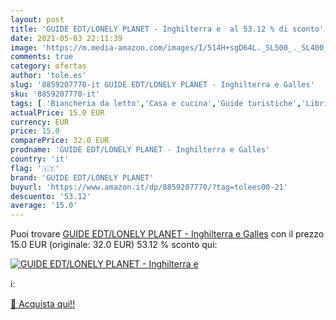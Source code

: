 ```yaml
---
layout: post
title: 'GUIDE EDT/LONELY PLANET - Inghilterra e  al 53.12 % di sconto'
date: 2021-05-03 22:11:39
image: 'https://m.media-amazon.com/images/I/514H+sgD64L._SL500_._SL400_.jpg'
comments: true
category: ofertas
author: 'tole.es'
slug: '8859207770-it GUIDE EDT/LONELY PLANET - Inghilterra e Galles'
sku: '8859207770-it'
tags: [ 'Biancheria da letto','Casa e cucina','Guide turistiche','Libri','Tempo libero','Tessili per la casa','Viaggi','guide edt/lonely planet', ]
actualPrice: 15.0 EUR
currency: EUR
price: 15.0
comparePrice: 32.0 EUR
prodname: 'GUIDE EDT/LONELY PLANET - Inghilterra e Galles'
country: 'it'
flag: '🇮🇹'
brand: 'GUIDE EDT/LONELY PLANET'
buyurl: 'https://www.amazon.it/dp/8859207770/?tag=tolees00-21'
descuento: '53.12'
average: '15.0'
---
```


Puoi trovare [GUIDE EDT/LONELY PLANET - Inghilterra e Galles](https://www.amazon.it/dp/8859207770/?tag=tolees00-21) con il prezzo 15.0 EUR (originale: 32.0 EUR) 53.12 % sconto qui:

[![GUIDE EDT/LONELY PLANET - Inghilterra e ](https://m.media-amazon.com/images/I/514H+sgD64L._SL500_._SL400_.jpg)](https://www.amazon.it/dp/8859207770/?tag=tolees00-21)

ℹ️:


[🛒 Acquista qui!!](https://www.amazon.it/dp/8859207770/?tag=tolees00-21)
